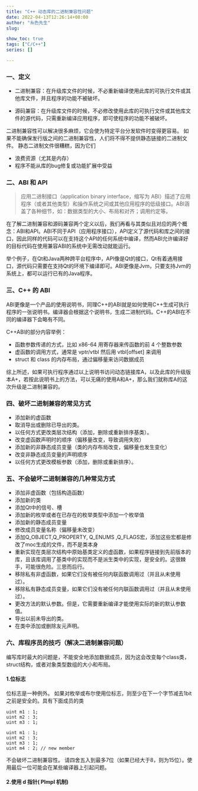 ```yaml
---
title: "C++ 动态库的二进制兼容性问题"
date: 2022-04-13T12:26:14+08:00
author: "糸色先生"
slug:

show_toc: true
tags: ["C/C++"]
series: []

---
```


### 一、定义

- 二进制兼容：在升级库文件的时候，不必重新编译使用此库的可执行文件或其他库文件，并且程序的功能不被破坏。

- 源码兼容：在升级库文件的时候，不必修改使用此库的可执行文件或其他库文件的源代码，只需重新编译应用程序，即可使程序的功能不被破坏。

二进制兼容性可以解决很多麻烦，它会使为特定平台分发软件时变得更容易。 如果不能确保发行版之间的二进制兼容性，人们将不得不提供静态链接的二进制文件。 静态二进制文件很糟糕，因为它们

- 浪费资源（尤其是内存）
- 程序不能从库的bug修复或功能扩展中受益

### 二、ABI 和 API

> 应用二进制接口（application binary interface，缩写为 ABI）描述了应用程序（或者其他类型）和操作系统之间或其他应用程序的低级接口。ABI涵盖了各种细节，如：数据类型的大小、布局和对齐；调用约定等。

在了解二进制兼容和源码兼容两个定义以后，我们再看与其类似且对应的两个概念：ABI和API。ABI不同于API（应用程序接口），API定义了源代码和库之间的接口，因此同样的代码可以在支持这个API的任何系统中编译，然而ABI允许编译好的目标代码在使用兼容ABI的系统中无需改动就能运行。

举个例子，在Qt和Java两种跨平台程序中，API像是Qt的接口，Qt有着通用接口，源代码只需要在支持Qt的环境下编译即可。ABI更像是Jvm，只要支持Jvm的系统上，都可以运行已有的Java程序。

### 三、C++ 的 ABI
ABI更像是一个产品的使用说明书，同理C++的ABI就是如何使用C++生成可执行程序的一张说明书。编译器会根据这个说明书，生成二进制代码。C++的ABI在不同的编译器下会略有不同。

C++ABI的部分内容举例：

* 函数参数传递的方式，比如 x86-64 用寄存器来传函数的前 4 个整数参数
* 虚函数的调用方式，通常是 vptr/vtbl 然后用 vtbl[offset] 来调用
* struct 和 class 的内存布局，通过偏移量来访问数据成员

综上所述，如果可执行程序通过以上说明书访问动态链接库A，以及此库的升级版本A+，若按此说明书上的方法，可以无痛的使用A和A+，那么我们就称库A的这次升级是二进制兼容的。

### 四、破坏二进制兼容的常见方式

* 添加新的虚函数
* 取消导出或删除已导出的类。
* 以任何方式更改类层次结构（添加，删除或重新排序基类）。
* 改变虚函数声明时的顺序（偏移量改变，导致调用失败）
* 添加新的非静态成员变量（类的内存布局改变，偏移量也发生变化）
* 改变非静态成员变量的声明顺序
* 以任何方式更改模板参数（添加，删除或重新排序）。


### 五、不会破坏二进制兼容的几种常见方式

* 添加非虚函数（包括构造函数）
* 添加新的类
* 添加Qt中的信号、槽
* 添加新的枚举或者在已存在的枚举类型中添加一个枚举值
* 添加新的静态成员变量
* 修改成员变量名称（偏移量未改变）
* 添加Q_OBJECT,Q_PROPERTY, Q_ENUMS ,Q_FLAGS宏，添加这些宏都是修改了moc生成的文件，而不是类本身
* 重新实现在类层次结构中原始基类定义的虚函数，如果程序链接到先前版本的库，且该库调用了基类中的实现而不是派生类中的实现，是安全的。这很棘手，可能很危险。三思而后行。
* 移除私有非虚函数，如果它们没有被任何内联函数调用过（并且从未使用过）。
* 移除私有静态成员变量，如果它们没有被任何内联函数调用过（并且从未使用过）。
* 更改方法的默认参数。但是，它需要重新编译才能使用实际的新的默认参数值。
* 导出以前未导出的类。
* 在类中添加或删除友元声明。

### 六、库程序员的技巧（解决二进制兼容问题）

编写库时最大的问题是，不能安全地添加数据成员，因为这会改变每个class类，struct结构，或者对象类型数组的大小和布局。

#### 1.位标志

位标志是一种例外。 如果对枚举或布尔使用位标志，则至少在下一个字节减去1bit之前是安全的。具有下面成员的类

```
uint m1 : 1;
uint m2 : 3;
uint m3 : 1;
```
```
uint m1 : 1;
uint m2 : 3;
uint m3 : 1;
uint m4 : 2; // new member
```

不会破坏二进制兼容性。 请四舍五入到最多7位（如果已经大于8，则为15位）。使用最后一位可能会在某些编译器上引起问题。

#### 2.使用 d 指针( PImpl 机制)
